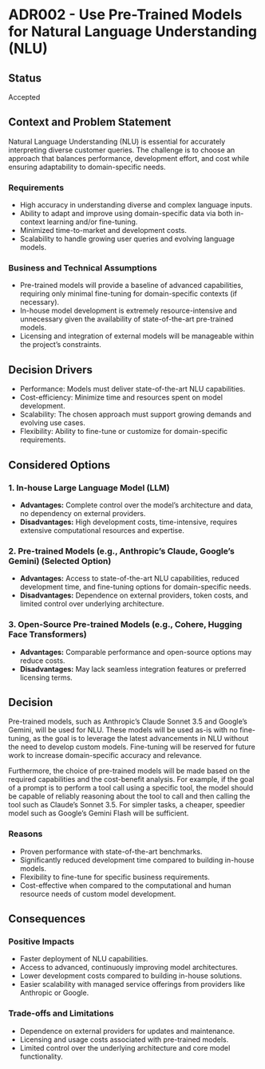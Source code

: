 # ADR002 - Use Pre-Trained Models for Natural Language Understanding (NLU)

## Status  
Accepted  

## Context and Problem Statement  
Natural Language Understanding (NLU) is essential for accurately interpreting diverse customer queries. The challenge is to choose an approach that balances performance, development effort, and cost while ensuring adaptability to domain-specific needs.  

### Requirements  
- High accuracy in understanding diverse and complex language inputs.  
- Ability to adapt and improve using domain-specific data via both in-context learning and/or fine-tuning.
- Minimized time-to-market and development costs.  
- Scalability to handle growing user queries and evolving language models.  

### Business and Technical Assumptions  
- Pre-trained models will provide a baseline of advanced capabilities, requiring only minimal fine-tuning for domain-specific contexts (if necessary).  
- In-house model development is extremely resource-intensive and unnecessary given the availability of state-of-the-art pre-trained models.  
- Licensing and integration of external models will be manageable within the project’s constraints.  

## Decision Drivers  
- Performance: Models must deliver state-of-the-art NLU capabilities.  
- Cost-efficiency: Minimize time and resources spent on model development.  
- Scalability: The chosen approach must support growing demands and evolving use cases.  
- Flexibility: Ability to fine-tune or customize for domain-specific requirements.  

## Considered Options  

### 1. In-house Large Language Model (LLM)  
- **Advantages:** Complete control over the model’s architecture and data, no dependency on external providers.  
- **Disadvantages:** High development costs, time-intensive, requires extensive computational resources and expertise.

### 2. Pre-trained Models (e.g., Anthropic’s Claude, Google’s Gemini) (Selected Option)  
- **Advantages:** Access to state-of-the-art NLU capabilities, reduced development time, and fine-tuning options for domain-specific needs.  
- **Disadvantages:** Dependence on external providers, token costs, and limited control over underlying architecture.

### 3. Open-Source Pre-trained Models (e.g., Cohere, Hugging Face Transformers)  
- **Advantages:** Comparable performance and open-source options may reduce costs.  
- **Disadvantages:** May lack seamless integration features or preferred licensing terms.

## Decision  
Pre-trained models, such as Anthropic’s Claude Sonnet 3.5 and Google’s Gemini, will be used for NLU. These models will be used as-is with no fine-tuning, as the goal is to leverage the latest advancements in NLU without the need to develop custom models. Fine-tuning will be reserved for future work to increase domain-specific accuracy and relevance.

Furthermore, the choice of pre-trained models will be made based on the required capabilities and the cost-benefit analysis. For example, if the goal of a prompt is to perform a tool call using a specific tool, the model should be capable of reliably reasoning about the tool to call and then calling the tool such as Claude’s Sonnet 3.5. For simpler tasks, a cheaper, speedier model such as Google’s Gemini Flash will be sufficient.

### Reasons  
- Proven performance with state-of-the-art benchmarks.  
- Significantly reduced development time compared to building in-house models.  
- Flexibility to fine-tune for specific business requirements.  
- Cost-effective when compared to the computational and human resource needs of custom model development.  

## Consequences  

### Positive Impacts  
- Faster deployment of NLU capabilities.  
- Access to advanced, continuously improving model architectures.  
- Lower development costs compared to building in-house solutions.  
- Easier scalability with managed service offerings from providers like Anthropic or Google.

### Trade-offs and Limitations  
- Dependence on external providers for updates and maintenance.  
- Licensing and usage costs associated with pre-trained models.  
- Limited control over the underlying architecture and core model functionality.  
